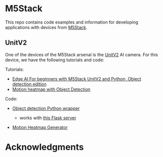 # M5Stack

This repo contains code examples and information for developing applications with devices from [M5Stack](https://m5stack.com/).

## UnitV2

One of the devices of the M5Stack arsenal is the [UnitV2](https://docs.m5stack.com/en/unit/unitv2) AI camera. For this device, we have the following tutorials and code:

Tutorials:
- [Edge AI For beginners with M5Stack UnitV2 and Python, Object detection edition](https://medium.com/@kevin-vv/edge-ai-for-beginners-with-m5stack-unitv2-and-python-be19faea90e6)
- [Motion heatmap with Object Detection](https://medium.com/@kevin-vv/452dee9dd98e)

Code:
- [Object detection Python wrapper](UnitV2/unitv2sender.py)
    - works with [this Flask server](UnitV2/main.py)

- [Motion Heatmap Generator](UnitV2/mhg.py)
    
# Acknowledgments

